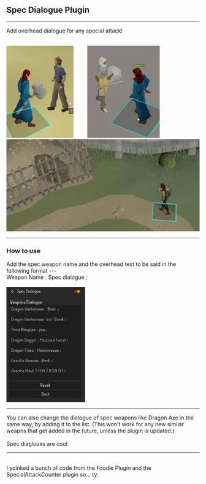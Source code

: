 <h2>Spec Dialogue Plugin</h2>
<hr>

Add overhead dialogue for any special attack!
<br><br>

<span><img src="https://github.com/Oziach/spec-dialogue/blob/master/img/bonkGif.gif" height = 240px></span>
<span >&nbsp; &nbsp; &nbsp; &nbsp;  </span>
<span><img src="https://github.com/Oziach/spec-dialogue/blob/master/img/measureTwiceGif.gif" height = 240px></span>
<span >&nbsp; &nbsp; &nbsp; &nbsp; </span>
<span><img src="https://github.com/Oziach/spec-dialogue/blob/master/img/pew.gif" height = 240px></span>


<hr>

<h3>How to use</h3>
Add the spec weapon name and the overhead text to be said in the following format --- <br> Weapon Name : Spec dialogue ;
<br><br>
<img src="https://github.com/Oziach/spec-dialogue/blob/master/img/AddingEntries.PNG" height=300px>

<hr>

You can also change the dialogue of spec weapons like Dragon Axe in the same way, by adding it to the list. (This won't work for any new similar weapns that get added in the future, unless the plugin is updated.)
<br><br>
Spec diagloues are cool.

<hr><br>
I yoinked a bunch of code from the Foodie Plugin and the SpecialAttackCounter plugin so... ty.








